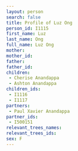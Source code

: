 ```yaml
---
layout: person
search: false
title: Profile of Luz Ong
person_id: I1115
first_name: Luz
last_name: Ong
full_name: Luz Ong
mother: 
mother_id: 
father: 
father_id: 
children:
 - Cherise Anandappa
 - Ashton Anandappa
children_ids:
 - I1116
 - I1117
partners:
 - Paul Xavier Anandappa
partner_ids:
 - I500151
relevant_trees_names:
relevant_trees_ids:
sex: F
---
```


